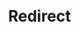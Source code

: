 ﻿---
layout: src/layouts/Redirect.astro
title: Redirect
redirect: /docs/projects/coordinating-multiple-projects
pubDate:  2023-01-01
navSearch: false
navSitemap: false
navMenu: false
---
